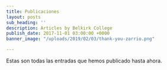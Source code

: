 ```yaml
---
title: Publicaciones
layout: posts
sub_heading: ''
description: Articles by Belkirk College
publish_date: 2017-11-01 03:00:00 +0000
banner_image: "/uploads/2019/02/03/thank-you-zarrio.png"

---
```

Estas son todas las entradas que hemos publicado hasta ahora.